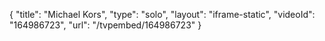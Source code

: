 {
    "title": "Michael Kors",
    "type": "solo",
    "layout": "iframe-static",
    "videoId": "164986723",
    "url": "\/tvpembed\/164986723"
}